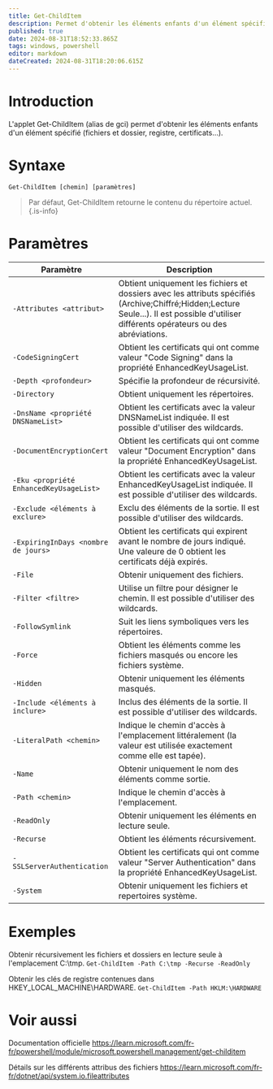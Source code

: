 ```yaml
---
title: Get-ChildItem
description: Permet d'obtenir les éléments enfants d'un élément spécifié (fichiers et dossier, registre, certificats...).
published: true
date: 2024-08-31T18:52:33.865Z
tags: windows, powershell
editor: markdown
dateCreated: 2024-08-31T18:20:06.615Z
---
```


# Introduction

L'applet Get-ChildItem (alias de gci) permet d'obtenir les éléments enfants d'un élément spécifié (fichiers et dossier, registre, certificats...).

# Syntaxe

`Get-ChildItem [chemin] [paramètres]`

> Par défaut, Get-ChildItem retourne le contenu du répertoire actuel.
> {.is-info}

# Paramètres

| Paramètre                               | Description                                                                                                                                                                               |
| --------------------------------------- | ----------------------------------------------------------------------------------------------------------------------------------------------------------------------------------------- |
| `-Attributes <attribut>`                | Obtient uniquement les fichiers et dossiers avec les attributs spécifiés (Archive;Chiffré;Hidden;Lecture Seule...). Il est possible d'utiliser différents opérateurs ou des abréviations. |
| `-CodeSigningCert`                      | Obtient les certificats qui ont comme valeur "Code Signing" dans la propriété EnhancedKeyUsageList.                                                                                       |
| `-Depth <profondeur>`                   | Spécifie la profondeur de récursivité.                                                                                                                                                    |
| `-Directory`                            | Obtient uniquement les répertoires.                                                                                                                                                       |
| `-DnsName <propriété DNSNameList>`      | Obtient les certificats avec la valeur DNSNameList indiquée. Il est possible d'utiliser des wildcards.                                                                                    |
| `-DocumentEncryptionCert`               | Obtient les certificats qui ont comme valeur "Document Encryption" dans la propriété EnhancedKeyUsageList.                                                                                |
| `-Eku <propriété EnhancedKeyUsageList>` | Obtient les certificats avec la valeur EnhancedKeyUsageList indiquée. Il est possible d'utiliser des wildcards.                                                                           |
| `-Exclude <éléments à exclure>`         | Exclu des éléments de la sortie. Il est possible d'utiliser des wildcards.                                                                                                                |
| `-ExpiringInDays <nombre de jours>`     | Obtient les certificats qui expirent avant le nombre de jours indiqué. Une valeure de 0 obtient les certificats déjà expirés.                                                             |
| `-File`                                 | Obtenir uniquement des fichiers.                                                                                                                                                          |
| `-Filter <filtre>`                      | Utilise un filtre pour désigner le chemin. Il est possible d'utiliser des wildcards.                                                                                                      |
| `-FollowSymlink`                        | Suit les liens symboliques vers les répertoires.                                                                                                                                          |
| `-Force`                                | Obtient les éléments comme les fichiers masqués ou encore les fichiers système.                                                                                                           |
| `-Hidden`                               | Obtenir uniquement les éléments masqués.                                                                                                                                                  |
| `-Include <éléments à inclure>`         | Inclus des éléments de la sortie. Il est possible d'utiliser des wildcards.                                                                                                               |
| `-LiteralPath <chemin>`                 | Indique le chemin d'accès à l'emplacement littéralement (la valeur est utilisée exactement comme elle est tapée).                                                                         |
| `-Name`                                 | Obtenir uniquement le nom des éléments comme sortie.                                                                                                                                      |
| `-Path <chemin>`                        | Indique le chemin d'accès à l'emplacement.                                                                                                                                                |
| `-ReadOnly`                             | Obtenir uniquement les éléments en lecture seule.                                                                                                                                         |
| `-Recurse`                              | Obtient les éléments récursivement.                                                                                                                                                       |
| `-SSLServerAuthentication`              | Obtient les certificats qui ont comme valeur "Server Authentication" dans la propriété EnhancedKeyUsageList.                                                                              |
| `-System`                               | Obtenir uniquement les fichiers et repertoires système.                                                                                                                                   |

# Exemples

Obtenir récursivement les fichiers et dossiers en lecture seule à l'emplacement C:\tmp.
`Get-ChildItem -Path C:\tmp -Recurse -ReadOnly`

Obtenir les clés de registre contenues dans HKEY_LOCAL_MACHINE\HARDWARE.
`Get-ChildItem -Path HKLM:\HARDWARE`

# Voir aussi

Documentation officielle
https://learn.microsoft.com/fr-fr/powershell/module/microsoft.powershell.management/get-childitem

Détails sur les différents attribus des fichiers
https://learn.microsoft.com/fr-fr/dotnet/api/system.io.fileattributes
